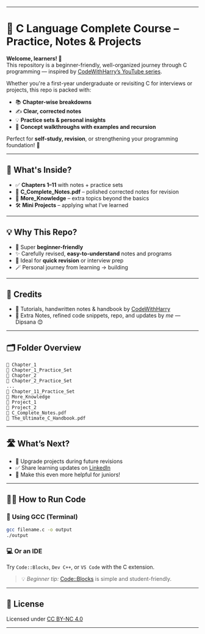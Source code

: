 
---

# 🌟 C Language Complete Course – Practice, Notes & Projects

**Welcome, learners! 👋**  
This repository is a beginner-friendly, well-organized journey through C programming — inspired by [CodeWithHarry’s YouTube series](https://youtu.be/ZSPZob_1TOk).  

Whether you're a first-year undergraduate or revisiting C for interviews or projects, this repo is packed with:
- 📚 **Chapter-wise breakdowns**
- ✍️ **Clear, corrected notes**
- 💡 **Practice sets & personal insights**
- 🔁 **Concept walkthroughs with examples and recursion**

Perfect for **self-study, revision**, or strengthening your programming foundation! 💪

---

## 📘 What's Inside?

- ✅ **Chapters 1–11** with notes + practice sets  
- 📄 **C_Complete_Notes.pdf** – polished corrected notes for revision  
- 🌱 **More_Knowledge** – extra topics beyond the basics  
- 🛠️ **Mini Projects** – applying what I’ve learned

---

## 💡 Why This Repo?

- 🔰 Super **beginner-friendly**
- ✨ Carefully revised, **easy-to-understand** notes and programs
- 📌 Ideal for **quick revision** or interview prep  
- 🪄 Personal journey from learning → building  

---

## 🙌 Credits

- 🎥 Tutorials, handwritten notes & handbook by [CodeWithHarry](https://www.codewithharry.com)  
- 🧾 Extra Notes, refined code snippets, repo, and updates by *me* — Dipsana 😊

---

## 🗂️ Folder Overview

```
📁 Chapter_1
📁 Chapter_1_Practice_Set
📁 Chapter_2
📁 Chapter_2_Practice_Set
...
📁 Chapter_11_Practice_Set
📁 More_Knowledge
📁 Project_1
📁 Project_2
📓 C_Complete_Notes.pdf
📘 The_Ultimate_C_Handbook.pdf
```

---

## 🛣️ What’s Next?

- 🔄 Upgrade projects during future revisions
- ✅ Share learning updates on [LinkedIn](www.linkedin.com/in/dipsana)
- 💬 Make this even more helpful for juniors!

---

## 🏃‍♂️ How to Run Code

### 🔧 **Using GCC (Terminal)**
```bash
gcc filename.c -o output
./output
```

### 💻 **Or an IDE**  
Try `Code::Blocks`, `Dev C++`, or `VS Code` with the C extension.

> 💡 *Beginner tip:* [Code::Blocks](http://www.codeblocks.org/) is simple and student-friendly.

---

## 📄 License

Licensed under [CC BY-NC 4.0](https://creativecommons.org/licenses/by-nc/4.0/)

---
